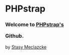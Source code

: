 # PHPstrap
<h3>Welcome to <a href="https://phpstrap.in">PHPstrap's</a> 

Github.</h3>
 by [Stasy Meclazcke](http://www.aeipsapps.tumblr.com)